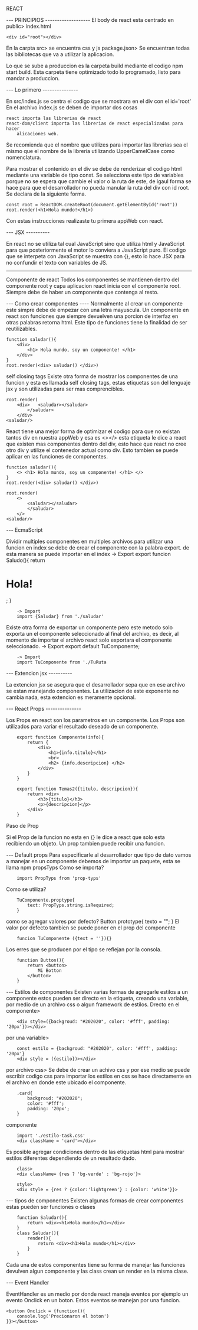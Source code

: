 REACT

--- PRINCIPIOS -------------------
El body de react esta centrado en public> index.html

    <div id="root"></div>
En la carpta src> se encuentra css y js
package.json> Se encuentran todas las bibliotecas que va a utilizar
la aplicacion.


Lo que se sube a produccion es la carpeta build mediante el codigo
npm start build.
Esta carpeta tiene optimizado todo lo programado, listo para 
mandar a produccion.


--- Lo primero ---------------


En src/index.js se centra el codigo que se mostrara en el div con el id='root'
En el archivo index.js se deben de importar dos cosas

	react importa las librerias de react
	react-dom/client importa las librerias de react especializadas para hacer
		alicaciones web.
Se recomienda que el nombre que utilizes para importar las librerias sea el mismo
que el nombre de la libreria utilizando UpperCamelCase como nomenclatura.

Para mostrar el contenido en el div se debe de renderizar el codigo html mediante
una variable de tipo const. Se selecciona este tipo de variables porque no se espera
que cambie el valor o la ruta de este, de igaul forma se hace para que el desarrollador
no pueda manular la ruta del div con id root.
Se declara de la siguiente forma.

	const root = ReactDOM.createRoot(document.getElementById('root'))
	root.render(<h1>Hola mundo!</h1>)
Con estas instrucciones realizaste tu primera appWeb con react.


--- JSX ----------


En react no se utiliza tal cual JavaScript sino que utiliza html y JavaScript para 
que posteriormente el motor lo conviera a JavaScript puro.
El codigo que se interpeta con JavaScript se muestra con {}, esto lo hace JSX para no
confundir el texto con variables de JS.


-----------------


Componente de react
Todos los componentes se mantienen dentro del componente root y capa aplicacion
react inicia con el componente root.
Siempre debe de haber un componente que contenga al resto.


--- Como crear componentes ----
Normalmente al crear un componente este simpre debe de empezar
con una letra mayuscula.
Un componente en react son funciones que siempre devuelven una porcion de interfaz
en otras palabras retorna html. Este tipo de funciones tiene la finalidad de ser
reutilizables.

    function saludar(){
    	<div>
    		<h1> Hola mundo, soy un componente! </h1>
    	</div>
    }
    root.render(<div> saludar() </div>)
self closing tags
Existe otra forma de mostrar los componentes de una funcion y esta es llamada self closing
tags, estas etiquetas son del lenguaje jsx y son utilizadas para ser mas comprencibles.

    root.render(
    	<div>	<saludar></saludar>
    		</saludar>
    	</div>
    <saludar/>
React tiene una mejor forma de optimizar el codigo para que no existan tantos div en
nuestra appWeb y esa es <></> esta etiqueta le dice a react que existen mas componentes
dentro del div, esto hace que react no cree otro div y utilize el contenedor actual como
div.
Esto tambien se puede aplicar en las funciones de componentes.

    function saludar(){
    	<> <h1> Hola mundo, soy un componente! </h1> </>
    }
    root.render(<div> saludar() </div>)
	
    root.render(
    	<>	
    		<saludar></saludar>
    		</saludar>
    	</>
    <saludar/>

--- EcmaScript

Dividir multiples componentes en multiples archivos
para utilizar una funcion en index se debe de crear el 
componente con la palabra export. de esta manera se puede importar en el index
		-> Export
		export funcion Saludo(){
			return <h1>Hola!</h1>;
		}

		-> Import
		import {Saludar} from './saludar'
Existe otra forma de exportar un componente pero este metodo solo exporta un el 
componente seleccionado al final del archivo, es decir, al momento de importar el archivo 
react solo exportara el componente seleccionado.
		-> Export
		export default TuComponente;

		-> Import
		import TuComponente from './TuRuta

--- Extencion jsx ----------

La extencion jsx se asegura que el desarrollador sepa que en ese archivo se estan manejando componentes.
La utilizacion de este exponente no cambia nada, esta extencion es meramente opcional.

--- React Props ---------------

Los Props en react son los parametros en un componente.
Los Props son utilizados para variar el resultado deseado de un componente.

		export function Componente(info){
			return {
				<div>
					<h1>{info.titulo}</h1>
					<br>
					<h2> {info.descripcion} </h2>
				</div>
			}
		}

		export function Temas2({titulo, descripcion}){
			return <div>
				<h3>{titulo}</h3>
				<p>{descripcion}</p>
			</div> 
		}

Paso de Prop 
        <Temas titulo = {titutlo} descripcion = {descripcion} />
        <Temas2 titulo={titutlo} descripcion={descripcion} />

Si el Prop de la funcion no esta en {} le dice a react que solo esta recibiendo un objeto. 
Un prop tambien puede recibir una funcion.

--- Default props
Para especificarle al desarrollador que tipo de dato vamos a manejar en un componente debemos
 de importar un paquete, esta se llama npm propsTyps
Como se importa?

		import PropTyps from 'prop-typs'
Como se utiliza?

		TuComponente.proptype{
			text: PropTyps.string.isRequired;
		}
como se agregar valores por defecto?
		Button.prototype{
			texto = "";
		}
El valor por defecto tambien se puede poner en el prop del componente 

		funcion TuComponente ({text = ''}){}
Los erres que se producen por el tipo se reflejan por la consola.

		function Button(){
			return <button>
				Mi Botton
			</button>
		}

--- Estilos de componentes
Existen varias formas de agregarle estilos a un componente estos pueden ser directo en la etiqueta,
 creando una variable, por medio de un archivo css o algun framework de estilos.
Drecto en el componente>

		<div style=({backgroud: "#202020", color: '#fff', padding: '20px'})></div>
por una variable>

		const estilo = {backgroud: "#202020", color: '#fff', padding: '20px'}
		<div style = ({estilo})></div>
por archivo css>
Se debe de crear un achivo css y por ese medio se puede escribir codigo css
para importar los estilos en css se hace directamente en el archivo en donde este ubicado el
componente.

		.card{
			backgroud: "#202020";
			color: '#fff';
			padding: '20px';
		}
componente 

		import './estilo-task.css'
		<div className = 'card'></div>

Es posible agregar condiciones dentro de las etiquetas html para mostrar estilos diferentes
dependiendo de un resultado dado.

		class>
		<div className= {res ? 'bg-verde' : 'bg-rojo'}>

		style>
		<div style = {res ? {color:'lightgreen'} : {color: 'white'}}>
--- tipos de componentes
Existen algunas formas de crear componentes estas pueden ser funciones o clases

		function Saludar(){
			return <div><h1>Hola mundo</h1></div>
		}
		class Saludar(){
			render(){
				return <div><h1>Hola mundo</h1></div>
			}
		}

Cada una de estos componentes tiene su forma de manejar las funciones devulven algun componente y las class crean un render en la misma clase.

--- Event Handler

EventHandler es un medio por donde react maneja eventos por ejemplo un evento Onclick en un boton. Estos eventos se manejan por una funcion.

	<button Onclick = {function(){
		console.log('Precionaron el boton')
	}}></button>


